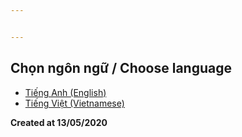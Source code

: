 ```yaml
---


---
```


<h2 id="chọn-ngôn-ngữ--choose-language">Chọn ngôn ngữ / Choose language</h2>
<ul>
<li><a href="https://github.tienminhvy.com/wdcDoc/en/">Tiếng Anh (English)</a></li>
<li><a href="https://github.tienminhvy.com/wdcDoc/vi/">Tiếng Việt (Vietnamese)</a></li>
</ul>
<p><strong>Created at 13/05/2020</strong></p>

